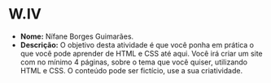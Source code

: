 # W.IV
- **Nome:** Nífane Borges Guimarães.
- **Descrição:** O objetivo desta atividade é que você ponha em prática o que você pode aprender de HTML e CSS até aqui.  Você irá criar um site com no mínimo 4 páginas, sobre o tema que você quiser, utilizando HTML e CSS. O conteúdo pode ser fictício, use a sua criatividade.
